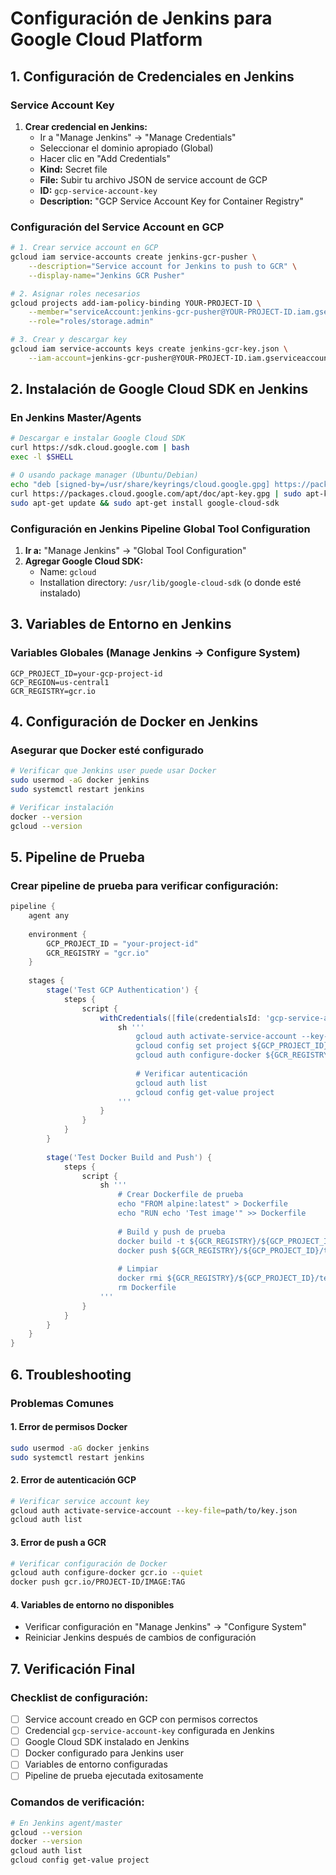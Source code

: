 # Configuración de Jenkins para Google Cloud Platform

## 1. Configuración de Credenciales en Jenkins

### Service Account Key
1. **Crear credencial en Jenkins:**
   - Ir a "Manage Jenkins" → "Manage Credentials"
   - Seleccionar el dominio apropiado (Global)
   - Hacer clic en "Add Credentials"
   - **Kind:** Secret file
   - **File:** Subir tu archivo JSON de service account de GCP
   - **ID:** `gcp-service-account-key`
   - **Description:** "GCP Service Account Key for Container Registry"

### Configuración del Service Account en GCP
```bash
# 1. Crear service account en GCP
gcloud iam service-accounts create jenkins-gcr-pusher \
    --description="Service account for Jenkins to push to GCR" \
    --display-name="Jenkins GCR Pusher"

# 2. Asignar roles necesarios
gcloud projects add-iam-policy-binding YOUR-PROJECT-ID \
    --member="serviceAccount:jenkins-gcr-pusher@YOUR-PROJECT-ID.iam.gserviceaccount.com" \
    --role="roles/storage.admin"

# 3. Crear y descargar key
gcloud iam service-accounts keys create jenkins-gcr-key.json \
    --iam-account=jenkins-gcr-pusher@YOUR-PROJECT-ID.iam.gserviceaccount.com
```

## 2. Instalación de Google Cloud SDK en Jenkins

### En Jenkins Master/Agents
```bash
# Descargar e instalar Google Cloud SDK
curl https://sdk.cloud.google.com | bash
exec -l $SHELL

# O usando package manager (Ubuntu/Debian)
echo "deb [signed-by=/usr/share/keyrings/cloud.google.gpg] https://packages.cloud.google.com/apt cloud-sdk main" | sudo tee -a /etc/apt/sources.list.d/google-cloud-sdk.list
curl https://packages.cloud.google.com/apt/doc/apt-key.gpg | sudo apt-key --keyring /usr/share/keyrings/cloud.google.gpg add -
sudo apt-get update && sudo apt-get install google-cloud-sdk
```

### Configuración en Jenkins Pipeline Global Tool Configuration
1. **Ir a:** "Manage Jenkins" → "Global Tool Configuration"
2. **Agregar Google Cloud SDK:**
   - Name: `gcloud`
   - Installation directory: `/usr/lib/google-cloud-sdk` (o donde esté instalado)

## 3. Variables de Entorno en Jenkins

### Variables Globales (Manage Jenkins → Configure System)
```properties
GCP_PROJECT_ID=your-gcp-project-id
GCP_REGION=us-central1
GCR_REGISTRY=gcr.io
```

## 4. Configuración de Docker en Jenkins

### Asegurar que Docker esté configurado
```bash
# Verificar que Jenkins user puede usar Docker
sudo usermod -aG docker jenkins
sudo systemctl restart jenkins

# Verificar instalación
docker --version
gcloud --version
```

## 5. Pipeline de Prueba

### Crear pipeline de prueba para verificar configuración:
```groovy
pipeline {
    agent any
    
    environment {
        GCP_PROJECT_ID = "your-project-id"
        GCR_REGISTRY = "gcr.io"
    }
    
    stages {
        stage('Test GCP Authentication') {
            steps {
                script {
                    withCredentials([file(credentialsId: 'gcp-service-account-key', variable: 'GCP_KEY_FILE')]) {
                        sh '''
                            gcloud auth activate-service-account --key-file=$GCP_KEY_FILE
                            gcloud config set project ${GCP_PROJECT_ID}
                            gcloud auth configure-docker ${GCR_REGISTRY} --quiet
                            
                            # Verificar autenticación
                            gcloud auth list
                            gcloud config get-value project
                        '''
                    }
                }
            }
        }
        
        stage('Test Docker Build and Push') {
            steps {
                script {
                    sh '''
                        # Crear Dockerfile de prueba
                        echo "FROM alpine:latest" > Dockerfile
                        echo "RUN echo 'Test image'" >> Dockerfile
                        
                        # Build y push de prueba
                        docker build -t ${GCR_REGISTRY}/${GCP_PROJECT_ID}/test-image:latest .
                        docker push ${GCR_REGISTRY}/${GCP_PROJECT_ID}/test-image:latest
                        
                        # Limpiar
                        docker rmi ${GCR_REGISTRY}/${GCP_PROJECT_ID}/test-image:latest
                        rm Dockerfile
                    '''
                }
            }
        }
    }
}
```

## 6. Troubleshooting

### Problemas Comunes

#### 1. Error de permisos Docker
```bash
sudo usermod -aG docker jenkins
sudo systemctl restart jenkins
```

#### 2. Error de autenticación GCP
```bash
# Verificar service account key
gcloud auth activate-service-account --key-file=path/to/key.json
gcloud auth list
```

#### 3. Error de push a GCR
```bash
# Verificar configuración de Docker
gcloud auth configure-docker gcr.io --quiet
docker push gcr.io/PROJECT-ID/IMAGE:TAG
```

#### 4. Variables de entorno no disponibles
- Verificar configuración en "Manage Jenkins" → "Configure System"
- Reiniciar Jenkins después de cambios de configuración

## 7. Verificación Final

### Checklist de configuración:
- [ ] Service account creado en GCP con permisos correctos
- [ ] Credencial `gcp-service-account-key` configurada en Jenkins
- [ ] Google Cloud SDK instalado en Jenkins
- [ ] Docker configurado para Jenkins user
- [ ] Variables de entorno configuradas
- [ ] Pipeline de prueba ejecutada exitosamente

### Comandos de verificación:
```bash
# En Jenkins agent/master
gcloud --version
docker --version
gcloud auth list
gcloud config get-value project
```